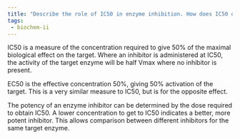 ```yaml
---
title: "Describe the role of IC50 in enzyme inhibition. How does IC50 differ from EC50, and how is it used to determine the potency of an enzyme inhibitor? "
tags:
 - biochem-ii
---
```

IC50 is a measure of the concentration required to give 50% of the maximal biological effect on the target. Where an inhibitor is administered at IC50, the activity of the target enzyme will be half Vmax where no inhibitor is present.  

EC50 is the effective concentration 50%, giving 50% activation of the target. This is a very similar measure to IC50, but is for the opposite effect.  

The potency of an enzyme inhibitor can be determined by the dose required to obtain IC50. A lower concentration to get to IC50 indicates a better, more potent inhibitor. This allows comparison between different inhibitors for the same target enzyme.  

